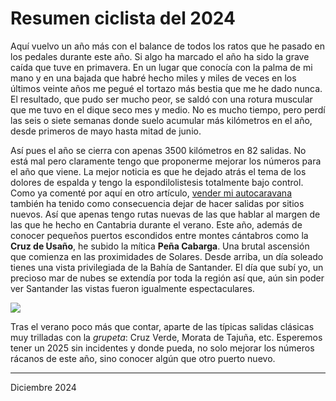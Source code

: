 

# Resumen ciclista del 2024

Aquí vuelvo un año más con el balance de todos los ratos que he pasado en los pedales durante este año. Si algo ha marcado el año ha sido la grave caída que tuve en primavera. En un lugar que conocía con la palma de mi mano y en una bajada que habré hecho miles y miles de veces en los últimos veinte años me pegué el tortazo más bestia que me he dado nunca. El resultado, que pudo ser mucho peor, se saldó con una rotura muscular que me tuvo en el dique seco mes y medio. No es mucho tiempo, pero perdí las seis o siete semanas donde suelo acumular más kilómetros en el año, desde primeros de mayo hasta mitad de junio. 

Así pues el año se cierra con apenas 3500 kilómetros en 82 salidas. No está mal pero claramente tengo que proponerme mejorar los números para el año que viene. La mejor noticia es que he dejado atrás el tema de los dolores de espalda y tengo la espondilolistesis totalmente bajo control. Como ya comenté por aquí en otro artículo, [vender mi autocaravana](https://panicerror.org/blog/adios-autocaravana.md.html) también ha tenido como consecuencia dejar de hacer salidas por sitios nuevos. Así que apenas tengo rutas nuevas de las que hablar al margen de las que he hecho en Cantabria durante el verano. Este año, además de conocer pequeños puertos escondidos entre montes cántabros como la **Cruz de Usaño**, he subido la mítica **Peña Cabarga**. Una brutal ascensión que comienza en las proximidades de Solares. Desde arriba, un día soleado tienes una vista privilegiada de la Bahía de Santander. El día que subí yo, un precioso mar de nubes se extendía por toda la región así que, aún sin poder ver Santander las vistas fueron igualmente espectaculares.


![](../img/peña-cabarga.jpg)


Tras el verano poco más que contar, aparte de las típicas salidas clásicas muy trilladas con la *grupeta*: Cruz Verde, Morata de Tajuña, etc. Esperemos tener un 2025 sin incidentes y donde pueda, no solo mejorar los números rácanos de este año, sino conocer algún que otro puerto nuevo.


---

Diciembre 2024

